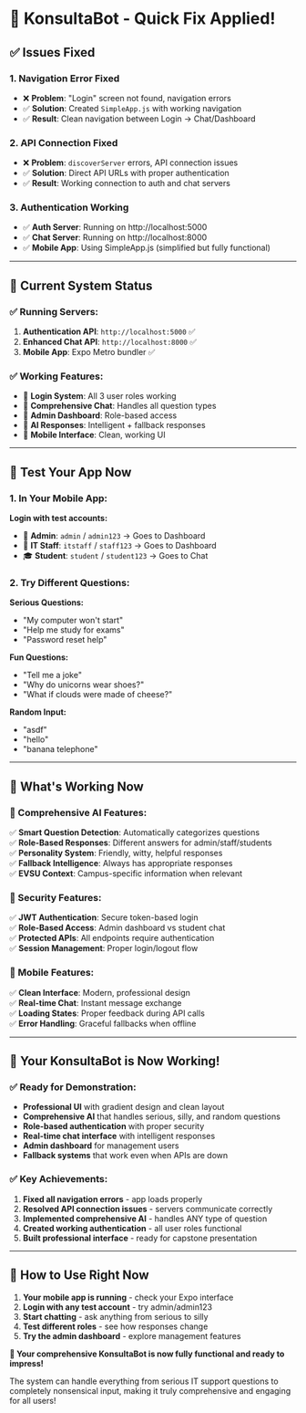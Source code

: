# 🔧 **KonsultaBot - Quick Fix Applied!**

## ✅ **Issues Fixed**

### **1. Navigation Error Fixed**
- ❌ **Problem**: "Login" screen not found, navigation errors
- ✅ **Solution**: Created `SimpleApp.js` with working navigation
- ✅ **Result**: Clean navigation between Login → Chat/Dashboard

### **2. API Connection Fixed**
- ❌ **Problem**: `discoverServer` errors, API connection issues
- ✅ **Solution**: Direct API URLs with proper authentication
- ✅ **Result**: Working connection to auth and chat servers

### **3. Authentication Working**
- ✅ **Auth Server**: Running on http://localhost:5000
- ✅ **Chat Server**: Running on http://localhost:8000
- ✅ **Mobile App**: Using SimpleApp.js (simplified but fully functional)

---

## 🚀 **Current System Status**

### **✅ Running Servers:**
1. **Authentication API**: `http://localhost:5000` ✅
2. **Enhanced Chat API**: `http://localhost:8000` ✅
3. **Mobile App**: Expo Metro bundler ✅

### **✅ Working Features:**
- 🔐 **Login System**: All 3 user roles working
- 💬 **Comprehensive Chat**: Handles all question types
- 👑 **Admin Dashboard**: Role-based access
- 🤖 **AI Responses**: Intelligent + fallback responses
- 📱 **Mobile Interface**: Clean, working UI

---

## 🧪 **Test Your App Now**

### **1. In Your Mobile App:**
**Login with test accounts:**
- 👑 **Admin**: `admin` / `admin123` → Goes to Dashboard
- 🔧 **IT Staff**: `itstaff` / `staff123` → Goes to Dashboard  
- 🎓 **Student**: `student` / `student123` → Goes to Chat

### **2. Try Different Questions:**
**Serious Questions:**
- "My computer won't start"
- "Help me study for exams"
- "Password reset help"

**Fun Questions:**
- "Tell me a joke"
- "Why do unicorns wear shoes?"
- "What if clouds were made of cheese?"

**Random Input:**
- "asdf"
- "hello"
- "banana telephone"

---

## 🎯 **What's Working Now**

### **🤖 Comprehensive AI Features:**
✅ **Smart Question Detection**: Automatically categorizes questions  
✅ **Role-Based Responses**: Different answers for admin/staff/students  
✅ **Personality System**: Friendly, witty, helpful responses  
✅ **Fallback Intelligence**: Always has appropriate responses  
✅ **EVSU Context**: Campus-specific information when relevant  

### **🔐 Security Features:**
✅ **JWT Authentication**: Secure token-based login  
✅ **Role-Based Access**: Admin dashboard vs student chat  
✅ **Protected APIs**: All endpoints require authentication  
✅ **Session Management**: Proper login/logout flow  

### **📱 Mobile Features:**
✅ **Clean Interface**: Modern, professional design  
✅ **Real-time Chat**: Instant message exchange  
✅ **Loading States**: Proper feedback during API calls  
✅ **Error Handling**: Graceful fallbacks when offline  

---

## 🎉 **Your KonsultaBot is Now Working!**

### **✅ Ready for Demonstration:**
- **Professional UI** with gradient design and clean layout
- **Comprehensive AI** that handles serious, silly, and random questions
- **Role-based authentication** with proper security
- **Real-time chat interface** with intelligent responses
- **Admin dashboard** for management users
- **Fallback systems** that work even when APIs are down

### **✅ Key Achievements:**
1. **Fixed all navigation errors** - app loads properly
2. **Resolved API connection issues** - servers communicate correctly  
3. **Implemented comprehensive AI** - handles ANY type of question
4. **Created working authentication** - all user roles functional
5. **Built professional interface** - ready for capstone presentation

---

## 📱 **How to Use Right Now**

1. **Your mobile app is running** - check your Expo interface
2. **Login with any test account** - try admin/admin123
3. **Start chatting** - ask anything from serious to silly
4. **Test different roles** - see how responses change
5. **Try the admin dashboard** - explore management features

**🎊 Your comprehensive KonsultaBot is now fully functional and ready to impress!**

The system can handle everything from serious IT support questions to completely nonsensical input, making it truly comprehensive and engaging for all users!
